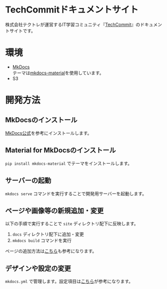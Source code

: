 # TechCommitドキュメントサイト
株式会社テクトレが運営するIT学習コミュニティ『[TechCommit](https://www.tech-commit.jp/)』のドキュメントサイトです。

# 環境
- [MkDocs](https://www.mkdocs.org/)  
  テーマは[mkdocs-material](https://squidfunk.github.io/mkdocs-material/)を使用しています。
- S3

# 開発方法
## MkDocsのインストール
[MkDocs公式](https://www.mkdocs.org/#installation)を参考にインストールします。  

## Material for MkDocsのインストール
`pip install mkdocs-material` でテーマをインストールします。

## サーバーの起動
`mkdocs serve` コマンドを実行することで開発用サーバーを起動します。

## ページや画像等の新規追加・変更
以下の手順で実行することで `site` ディレクトリ配下に反映します。
1. `docs` ディレクトリ配下に追加・変更
2. `mkdocs build` コマンドを実行

ページの追加方法は[こちら](https://www.mkdocs.org/#adding-pages)も参考になります。

## デザインや設定の変更
`mkdocs.yml` で管理します。設定項目は[こちら](https://squidfunk.github.io/mkdocs-material/getting-started/#configuration)が参考になります。
